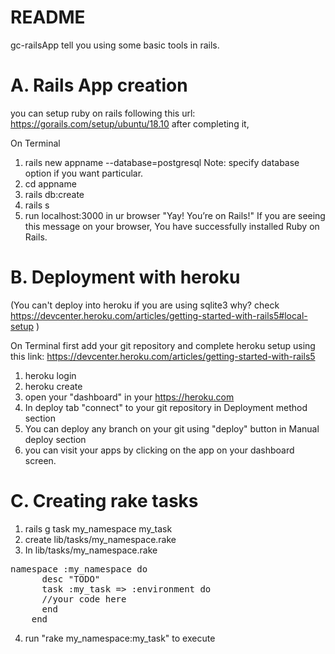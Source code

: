 # README

gc-railsApp tell you using some basic tools in rails.

# A. Rails App creation
you can setup ruby on rails following this url: https://gorails.com/setup/ubuntu/18.10 after completing it,

  On Terminal
  1. rails new appname --database=postgresql
  Note: specify database option if you want particular.
  2. cd appname
  3. rails db:create
  4. rails s
  5. run localhost:3000 in ur browser
  "Yay! You’re on Rails!" If you are seeing this message on your browser, You have successfully installed Ruby on Rails.

# B. Deployment with heroku
(You can't deploy into heroku if you are using sqlite3 why? check https://devcenter.heroku.com/articles/getting-started-with-rails5#local-setup )

  On Terminal first add your git repository and complete heroku setup using this link: https://devcenter.heroku.com/articles/getting-started-with-rails5

  1. heroku login
  2. heroku create
  3. open your "dashboard" in your https://heroku.com
  4. In deploy tab "connect" to your git repository in Deployment method section
  5. You can deploy any branch on your git using "deploy" button in Manual deploy section
  6. you can visit your apps by clicking on the app on your dashboard screen.


 # C. Creating rake tasks

 1. rails g task my_namespace my_task
 2. create lib/tasks/my_namespace.rake
 3. In lib/tasks/my_namespace.rake
   <pre>namespace :my_namespace do
      desc "TODO"
      task :my_task => :environment do
      //your code here
      end
    end</pre>
 4. run "rake my_namespace:my_task" to execute
